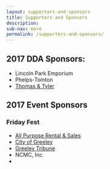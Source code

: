```yaml
---
layout: supporters-and-sponsors
title: Supporters and Sponsors
description:
sub-nav: more
permalink: /supporters-and-sponsors/
---
```



## 2017 DDA Sponsors:

* Lincoln Park Emporium
* Phelps-Tointon
* [Thomas & Tyler](http://www.thomasandtyler.com/)

## 2017 Event Sponsors

### Friday Fest

* [All Purpose Rental & Sales](http://www.allpurposerental.com/)
* [City of Greeley](http://greeleygov.com/)
* [Greeley Tribune](http://www.greeleytribune.com/)
* NCMC, Inc.
* &nbsp;